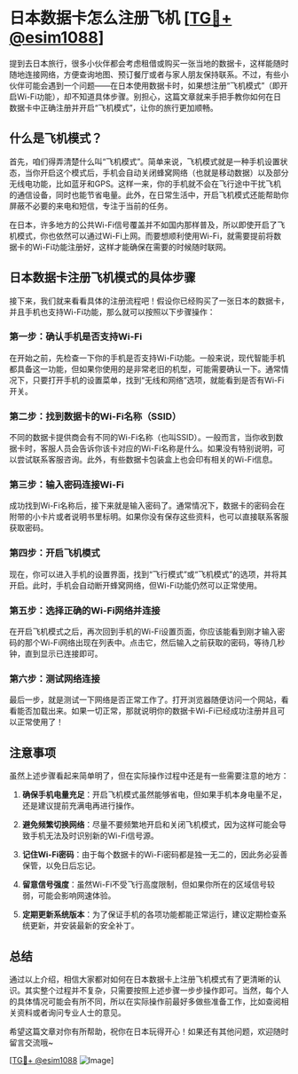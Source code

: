 # 日本数据卡怎么注册飞机 [[TG💪+ @esim1088](https://t.me/s/esim1088)]

提到去日本旅行，很多小伙伴都会考虑租借或购买一张当地的数据卡，这样能随时随地连接网络，方便查询地图、预订餐厅或者与家人朋友保持联系。不过，有些小伙伴可能会遇到一个问题——在日本使用数据卡时，如果想注册“飞机模式”（即开启Wi-Fi功能），却不知道具体步骤。别担心，这篇文章就来手把手教你如何在日数据卡中正确注册并开启“飞机模式”，让你的旅行更加顺畅。

## 什么是飞机模式？

首先，咱们得弄清楚什么叫“飞机模式”。简单来说，飞机模式就是一种手机设置状态，当你开启这个模式后，手机会自动关闭蜂窝网络（也就是移动数据）以及部分无线电功能，比如蓝牙和GPS。这样一来，你的手机就不会在飞行途中干扰飞机的通信设备，同时也能节省电量。此外，在日常生活中，开启飞机模式还能帮助你屏蔽不必要的来电和短信，专注于当前的任务。

在日本，许多地方的公共Wi-Fi信号覆盖并不如国内那样普及，所以即使开启了飞机模式，你也依然可以通过Wi-Fi上网。而要想顺利使用Wi-Fi，就需要提前将数据卡的Wi-Fi功能注册好，这样才能确保在需要的时候随时联网。

## 日本数据卡注册飞机模式的具体步骤

接下来，我们就来看看具体的注册流程吧！假设你已经购买了一张日本的数据卡，并且手机也支持Wi-Fi功能，那么就可以按照以下步骤操作：

### 第一步：确认手机是否支持Wi-Fi

在开始之前，先检查一下你的手机是否支持Wi-Fi功能。一般来说，现代智能手机都具备这一功能，但如果你使用的是非常老旧的机型，可能需要确认一下。通常情况下，只要打开手机的设置菜单，找到“无线和网络”选项，就能看到是否有Wi-Fi开关。

### 第二步：找到数据卡的Wi-Fi名称（SSID）

不同的数据卡提供商会有不同的Wi-Fi名称（也叫SSID）。一般而言，当你收到数据卡时，客服人员会告诉你该卡对应的Wi-Fi名称是什么。如果没有特别说明，可以尝试联系客服咨询。此外，有些数据卡包装盒上也会印有相关的Wi-Fi信息。

### 第三步：输入密码连接Wi-Fi

成功找到Wi-Fi名称后，接下来就是输入密码了。通常情况下，数据卡的密码会在附带的小卡片或者说明书里标明。如果你没有保存这些资料，也可以直接联系客服获取密码。

### 第四步：开启飞机模式

现在，你可以进入手机的设置界面，找到“飞行模式”或“飞机模式”的选项，并将其开启。此时，手机会自动断开蜂窝网络，但Wi-Fi功能仍然可以正常使用。

### 第五步：选择正确的Wi-Fi网络并连接

在开启飞机模式之后，再次回到手机的Wi-Fi设置页面，你应该能看到刚才输入密码的那个Wi-Fi网络出现在列表中。点击它，然后输入之前获取的密码，等待几秒钟，直到显示已连接即可。

### 第六步：测试网络连接

最后一步，就是测试一下网络是否正常工作了。打开浏览器随便访问一个网站，看看能否加载出来。如果一切正常，那就说明你的数据卡Wi-Fi已经成功注册并且可以正常使用了！

## 注意事项

虽然上述步骤看起来简单明了，但在实际操作过程中还是有一些需要注意的地方：

1. **确保手机电量充足**：开启飞机模式虽然能够省电，但如果手机本身电量不足，还是建议提前充满电再进行操作。
   
2. **避免频繁切换网络**：尽量不要频繁地开启和关闭飞机模式，因为这样可能会导致手机无法及时识别新的Wi-Fi信号源。

3. **记住Wi-Fi密码**：由于每个数据卡的Wi-Fi密码都是独一无二的，因此务必妥善保管，以免日后忘记。

4. **留意信号强度**：虽然Wi-Fi不受飞行高度限制，但如果你所在的区域信号较弱，可能会影响网速体验。

5. **定期更新系统版本**：为了保证手机的各项功能都能正常运行，建议定期检查系统更新，并安装最新的安全补丁。

## 总结

通过以上介绍，相信大家都对如何在日本数据卡上注册飞机模式有了更清晰的认识。其实整个过程并不复杂，只需要按照上述步骤一步步操作即可。当然，每个人的具体情况可能会有所不同，所以在实际操作前最好多做些准备工作，比如查阅相关资料或者询问专业人士的意见。

希望这篇文章对你有所帮助，祝你在日本玩得开心！如果还有其他问题，欢迎随时留言交流哦~

[[TG💪+ @esim1088](https://t.me/s/esim1088) ![Image](https://i.postimg.cc/4NQfJmqS/Snipaste-2025-05-13-00-14-12.png)]